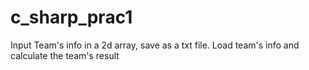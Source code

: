 # c_sharp_prac1
Input Team's info in a 2d array, save as a txt file. Load team's info and calculate the team's result
